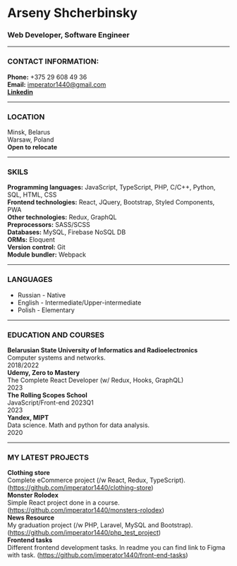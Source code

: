 # Arseny Shcherbinsky
### Web Developer, Software Engineer

---

### CONTACT INFORMATION:
**Phone:** +375 29 608 49 36  
**Email:** <imperator1440@gmail.com>  
**[Linkedin](https://www.linkedin.com/in/arseny-shcherbinsky-a066211b3)**

--- 

### LOCATION  
Minsk, Belarus  
Warsaw, Poland  
**Open to relocate**

---

### SKILS  
**Programming languages:** JavaScript, TypeScript, PHP, C/C++, Python, SQL, HTML, CSS  
**Frontend technologies:** React, JQuery, Bootstrap, Styled Components, PWA  
**Other technologies:** Redux, GraphQL  
**Preprocessors:** SASS/SCSS  
**Databases:** MySQL, Firebase NoSQL DB  
**ORMs:** Eloquent  
**Version control:** Git  
**Module bundler:** Webpack  

---

### LANGUAGES  
* Russian - Native  
* English - Intermediate/Upper-intermediate  
* Polish - Elementary  

---

### EDUCATION AND COURSES  
**Belarusian State University of Informatics and Radioelectronics**  
Computer systems and networks.  
2018/2022  
**Udemy, Zero to Mastery**  
The Complete React Developer  (w/ Redux, Hooks, GraphQL)  
2023  
**The Rolling Scopes School**  
JavaScript/Front-end 2023Q1  
2023  
**Yandex, MIPT**  
Data science. Math and python for data analysis.  
2020  

---

### MY LATEST PROJECTS  
**Clothing store**  
Complete eCommerce project (/w React, Redux, TypeScript). (<https://github.com/imperator1440/clothing-store>)  
**Monster Rolodex**  
Simple React project done in a course. (<https://github.com/imperator1440/monsters-rolodex>)  
**News Resource**  
My graduation project (/w PHP, Laravel, MySQL and Bootstrap). (<https://github.com/imperator1440/php_test_project>)  
**Frontend tasks**  
Different frontend development tasks. In readme you can find link to Figma with task. (<https://github.com/imperator1440/front-end-tasks>)  
